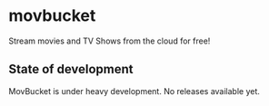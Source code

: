 # movbucket
Stream movies and TV Shows from the cloud for free!

## State of development
MovBucket is under heavy development. No releases available yet.
